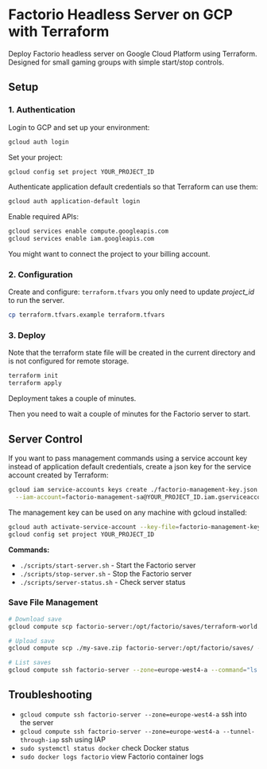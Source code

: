# Factorio Headless Server on GCP with Terraform

Deploy Factorio headless server on Google Cloud Platform using Terraform. Designed for small gaming groups with simple
start/stop controls.

## Setup

### 1. Authentication

Login to GCP and set up your environment:

```bash
gcloud auth login
```

Set your project:

```bash
gcloud config set project YOUR_PROJECT_ID
```

Authenticate application default credentials so that Terraform can use them:

```bash
gcloud auth application-default login
```

Enable required APIs:

```bash
gcloud services enable compute.googleapis.com
gcloud services enable iam.googleapis.com
```

You might want to connect the project to your billing account.

### 2. Configuration

Create and configure: `terraform.tfvars` you only need to update _project_id_ to run the server.

```bash
cp terraform.tfvars.example terraform.tfvars
```

### 3. Deploy

Note that the terraform state file will be created in the current directory and is not configured for remote storage.

```bash
terraform init
terraform apply
```

Deployment takes a couple of minutes.

Then you need to wait a couple of minutes for the Factorio server to start.

## Server Control

If you want to pass management commands using a service account key instead of application default credentials, create a
json key for the service account created by Terraform:

```bash
gcloud iam service-accounts keys create ./factorio-management-key.json \
  --iam-account=factorio-management-sa@YOUR_PROJECT_ID.iam.gserviceaccount.com 
```

The management key can be used on any machine with gcloud installed:

```bash
gcloud auth activate-service-account --key-file=factorio-management-key.json
gcloud config set project YOUR_PROJECT_ID
```

**Commands:**

- `./scripts/start-server.sh` - Start the Factorio server
- `./scripts/stop-server.sh` - Stop the Factorio server
- `./scripts/server-status.sh` - Check server status

### Save File Management

```bash
# Download save
gcloud compute scp factorio-server:/opt/factorio/saves/terraform-world.zip ./backup.zip --zone=europe-west4-a

# Upload save
gcloud compute scp ./my-save.zip factorio-server:/opt/factorio/saves/ --zone=europe-west4-a

# List saves
gcloud compute ssh factorio-server --zone=europe-west4-a --command="ls /opt/factorio/saves/"
```

## Troubleshooting

- `gcloud compute ssh factorio-server --zone=europe-west4-a` ssh into the server
- `gcloud compute ssh factorio-server --zone=europe-west4-a --tunnel-through-iap` ssh using IAP
- `sudo systemctl status docker` check Docker status
- `sudo docker logs factorio` view Factorio container logs
